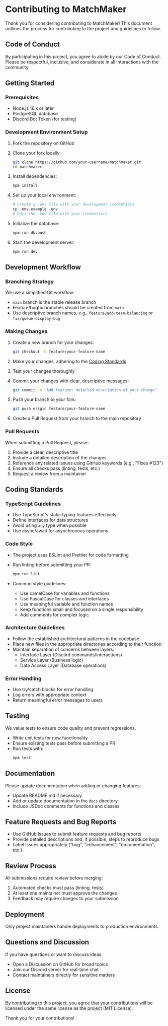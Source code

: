 # Contributing to MatchMaker

Thank you for considering contributing to MatchMaker! This document outlines the process for contributing to the project and guidelines to follow.

## Code of Conduct

By participating in this project, you agree to abide by our Code of Conduct. Please be respectful, inclusive, and considerate in all interactions with the community.

## Getting Started

### Prerequisites

- Node.js 16.x or later
- PostgreSQL database
- Discord Bot Token (for testing)

### Development Environment Setup

1. Fork the repository on GitHub
2. Clone your fork locally:
   ```bash
   git clone https://github.com/your-username/matchmaker.git
   cd matchmaker
   ```

3. Install dependencies:
   ```bash
   npm install
   ```

4. Set up your local environment:
   ```bash
   # Create a .env file with your development credentials
   cp .env.example .env
   # Edit the .env file with your credentials
   ```

5. Initialize the database:
   ```bash
   npm run db:push
   ```

6. Start the development server:
   ```bash
   npm run dev
   ```

## Development Workflow

### Branching Strategy

We use a simplified Git workflow:

- `main` branch is the stable release branch
- Feature/bugfix branches should be created from `main`
- Use descriptive branch names, e.g., `feature/add-team-balancing` or `fix/queue-display-bug`

### Making Changes

1. Create a new branch for your changes:
   ```bash
   git checkout -b feature/your-feature-name
   ```

2. Make your changes, adhering to the [Coding Standards](#coding-standards)

3. Test your changes thoroughly

4. Commit your changes with clear, descriptive messages:
   ```bash
   git commit -m "Add feature: detailed description of your change"
   ```

5. Push your branch to your fork:
   ```bash
   git push origin feature/your-feature-name
   ```

6. Create a Pull Request from your branch to the main repository

### Pull Requests

When submitting a Pull Request, please:

1. Provide a clear, descriptive title
2. Include a detailed description of the changes
3. Reference any related issues using GitHub keywords (e.g., "Fixes #123")
4. Ensure all checks pass (linting, tests, etc.)
5. Request a review from a maintainer

## Coding Standards

### TypeScript Guidelines

- Use TypeScript's static typing features effectively
- Define interfaces for data structures
- Avoid using `any` type when possible
- Use async/await for asynchronous operations

### Code Style

- The project uses ESLint and Prettier for code formatting
- Run linting before submitting your PR:
  ```bash
  npm run lint
  ```

- Common style guidelines:
  - Use camelCase for variables and functions
  - Use PascalCase for classes and interfaces
  - Use meaningful variable and function names
  - Keep functions small and focused on a single responsibility
  - Add comments for complex logic

### Architecture Guidelines

- Follow the established architectural patterns in the codebase
- Place new files in the appropriate directories according to their function
- Maintain separation of concerns between layers:
  - Interface Layer (Discord commands/interactions)
  - Service Layer (Business logic)
  - Data Access Layer (Database operations)

### Error Handling

- Use try/catch blocks for error handling
- Log errors with appropriate context
- Return meaningful error messages to users

## Testing

We value tests to ensure code quality and prevent regressions.

- Write unit tests for new functionality
- Ensure existing tests pass before submitting a PR
- Run tests with:
  ```bash
  npm test
  ```

## Documentation

Please update documentation when adding or changing features:

- Update README.md if necessary
- Add or update documentation in the `docs` directory
- Include JSDoc comments for functions and classes

## Feature Requests and Bug Reports

- Use GitHub Issues to submit feature requests and bug reports
- Provide detailed descriptions and, if possible, steps to reproduce bugs
- Label issues appropriately ("bug", "enhancement", "documentation", etc.)

## Review Process

All submissions require review before merging:

1. Automated checks must pass (linting, tests)
2. At least one maintainer must approve the changes
3. Feedback may require changes to your submission

## Deployment

Only project maintainers handle deployments to production environments.

## Questions and Discussion

If you have questions or want to discuss ideas:

- Open a Discussion on GitHub for broad topics
- Join our Discord server for real-time chat
- Contact maintainers directly for sensitive matters

## License

By contributing to this project, you agree that your contributions will be licensed under the same license as the project (MIT License).

Thank you for your contributions!